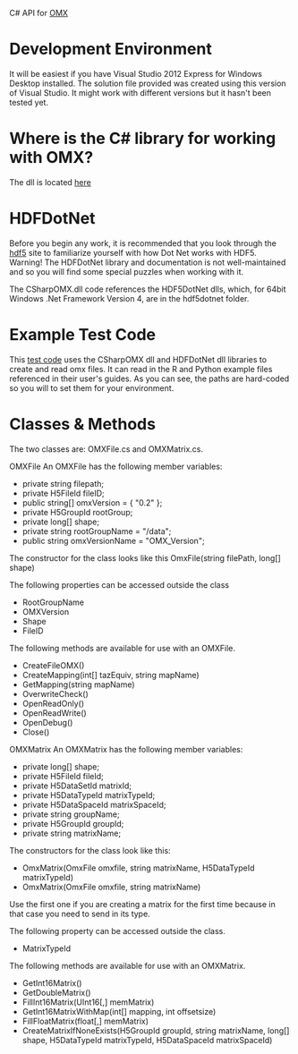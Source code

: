 
C# API for [OMX](https://github.com/osPlanning/omx)

# Development Environment
It will be easiest if you have Visual Studio 2012 Express for Windows Desktop 
installed. The solution file provided was created using this version of 
Visual Studio. It might work with different versions but it hasn't been tested yet.

# Where is the C# library for working with OMX?
The dll is located [here](https://github.com/osPlanning/omx-csharp/tree/master/src/CSharpOMX/CSharpOMX/bin/Debug)

# HDFDotNet
Before you begin any work, it is recommended that you look through the [hdf5](http://hdf5.net) site to 
familiarize yourself with how Dot Net works with HDF5.  Warning!  The HDFDotNet library and 
documentation is not well-maintained and so you will find some special puzzles when working with it.

The CSharpOMX.dll code references the HDF5DotNet dlls, which, for 64bit Windows .Net Framework Version 4, are in the hdf5dotnet folder.

# Example Test Code
This [test code](https://github.com/osPlanning/omx-csharp/tree/master/test/TestOMX/TestOMX) uses 
the CSharpOMX dll and HDFDotNet dll libraries to create and read omx files.  It can read 
in the R and Python example files referenced in their user's guides.  As you can see, 
the paths are hard-coded so you will to set them for your environment.

# Classes & Methods
The two classes are: OMXFile.cs and OMXMatrix.cs.

OMXFile
An OMXFile has the following member variables:
* private string filepath;
* private H5FileId fileID;
* public string[] omxVersion = { "0.2" };
* private H5GroupId rootGroup;
* private long[] shape;
* private string rootGroupName = "/data";
* public string omxVersionName = "OMX_Version";

The constructor for the class looks like this OmxFile(string filePath, long[] shape)

The following properties can be accessed outside the class
* RootGroupName
* OMXVersion
* Shape
* FileID

The following methods are available for use with an OMXFile.
* CreateFileOMX()
* CreateMapping(int[] tazEquiv, string mapName)
* GetMapping(string mapName)
* OverwriteCheck()
* OpenReadOnly()
* OpenReadWrite()
* OpenDebug()
* Close()

OMXMatrix
An OMXMatrix has the following member variables:
* private long[] shape;
* private H5FileId fileId;
* private H5DataSetId matrixId;
* private H5DataTypeId matrixTypeId;
* private H5DataSpaceId matrixSpaceId;
* private string groupName;
* private H5GroupId groupId;
* private string matrixName;

The constructors for the class look like this:
* OmxMatrix(OmxFile omxfile, string matrixName, H5DataTypeId matrixTypeId)
* OmxMatrix(OmxFile omxfile, string matrixName)

Use the first one if you are creating a matrix for the first time because in that case you need to send in its type.

The following property can be accessed outside the class.
* MatrixTypeId

The following methods are available for use with an OMXMatrix.
* GetInt16Matrix()
* GetDoubleMatrix()
* FillInt16Matrix(UInt16[,] memMatrix)
* GetInt16MatrixWithMap(int[] mapping, int offsetsize)
* FillFloatMatrix(float[,] memMatrix)
* CreateMatrixIfNoneExists(H5GroupId groupId, string matrixName, long[] shape, H5DataTypeId matrixTypeId, H5DataSpaceId matrixSpaceId)

